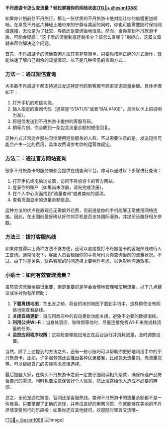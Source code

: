 **不丹旅游卡怎么查流量？轻松掌握你的网络状态[[TG💪+ @esim1088](https://t.me/s/esim1088)]**

如果你计划前往不丹旅行，那么一张优质的不丹旅游卡绝对能让你的旅程更加顺畅。在享受不丹这片神秘土地带来的宁静与美丽的同时，你也可能需要随时保持网络连接，无论是为了社交、导航还是查询当地信息。然而，当你拿到不丹旅游卡后，可能会疑惑：“这卡里的流量到底还剩多少？该怎么查呢？”别担心，这篇文章就来帮你解决这个问题。

首先，不丹旅游卡的流量查询方法其实非常简单，只要你按照正确的方式操作，就能快速了解自己剩余的流量情况。以下是几种常见的查询方式：

### 方法一：通过短信查询

大多数不丹旅游卡都支持通过发送特定代码到客服号码来查询流量余额。具体步骤如下：

1. 打开手机的短信功能。
2. 输入指定的查询代码（通常是“STATUS”或者“BALANCE”，具体以卡上的说明为准）。
3. 将短信发送到不丹旅游卡提供的客服号码。
4. 稍等片刻，你会收到一条包含流量余额的短信回复。

这种方式非常适合那些习惯使用短信服务的人群。不过需要注意的是，发送短信可能会产生一定的费用，具体收费请参考你的运营商规定。

### 方法二：通过官方网站查询

很多不丹旅游卡的服务商都会提供在线查询平台。你可以通过以下步骤进行查询：

1. 打开手机或电脑浏览器，访问不丹旅游卡的官方网站。
2. 登录你的账户（如果尚未注册，请先完成注册）。
3. 在个人中心页面找到“流量查询”或者类似的选项。
4. 查看页面显示的流量余额信息。

这种方法的优点是直观且无需额外花费，但前提是你的手机能够正常使用网络连接。因此，在出国前最好确认好你的手机是否支持国际漫游，并提前设置好相关参数。

### 方法三：拨打客服热线

如果你觉得以上两种方法不够方便，还可以直接拨打不丹旅游卡的客服热线进行人工咨询。通常情况下，客服人员会根据你的手机号码为你查询当前的流量状况。不过，由于时差关系，联系客服的时间选择上要稍作考虑，以免影响沟通效率。

### 小贴士：如何有效管理流量？

虽然查询流量余额很重要，但更重要的是学会合理地管理和使用流量。以下几点建议或许对你有所帮助：

1. **下载离线地图**：在出发之前，将目的地的地图下载到手机中，这样即使没有网络也能查看路线。
2. **关闭自动更新**：将应用商店中的自动更新功能关闭，避免不必要的数据消耗。
3. **利用公共Wi-Fi**：当身处酒店、咖啡馆等地时，尽量连接免费Wi-Fi来完成耗流量的任务。
4. **监控应用程序权限**：定期检查哪些应用正在后台运行并消耗流量，及时调整设置。

当然，除了上述提到的方法之外，还有一些小技巧可以帮助你更好地利用手中的不丹旅游卡。比如，许多服务商还会推出各种优惠套餐，比如包天流量包、周流量包等，可以根据自己的实际需求灵活选择。

最后提醒大家，在购买不丹旅游卡之前一定要仔细阅读相关条款，确保所选产品符合自己的需求。同时也要注意保管好个人信息，防止泄露给他人造成不必要的麻烦。

总之，无论是通过短信、官网还是客服热线，查询不丹旅游卡的流量余额都不是一件难事。只要掌握了正确的途径，并养成良好的用网习惯，你就能够在美丽的不丹尽情享受旅行的乐趣啦！如果你还有其他疑问，欢迎随时留言交流哦~

[[TG💪+ @esim1088](https://t.me/s/esim1088) ![Image](https://i.postimg.cc/4NQfJmqS/Snipaste-2025-05-13-00-14-12.png)]